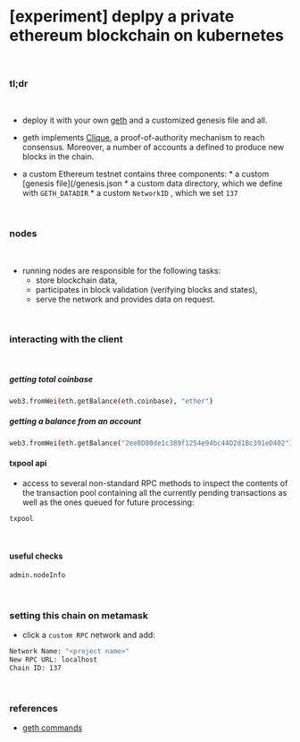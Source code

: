 # [experiment] deplpy a private ethereum blockchain on kubernetes

<br>

### tl;dr

<br>

* deploy it with your own [geth](https://geth.ethereum.org/) and a customized genesis file and all.

* geth implements [Clique](https://eips.ethereum.org/EIPS/eip-225#:~:text=Clique%20is%20a%20proof%2Dof,any%20client%20with%20minimal%20effort.), a proof-of-authority mechanism to reach consensus. Moreover, a number of accounts a defined to produce new blocks in the chain.

* a custom Ethereum testnet contains three components:
      * a custom [genesis file](/genesis.json
      * a custom data directory, which we define with `GETH_DATADIR`
      * a custom `NetworkID` , which we set `137`


<br>

### nodes

<br>

* running nodes are responsible for the following tasks:
     - store blockchain data,
     - participates in block validation (verifying blocks and states),
     - serve the network and provides data on request.


<br>


### interacting with the client

<br>


##### getting total coinbase

```bash
web3.fromWei(eth.getBalance(eth.coinbase), "ether")
```



##### getting a balance from an account

```bash
web3.fromWei(eth.getBalance("2ee8D80de1c389f1254e94bc44D2d1Bc391eD402"), "ether")
```


#### txpool api

* access to several non-standard RPC methods to inspect the contents of the transaction pool containing all the currently pending transactions as well as the ones queued for future processing:

```bash
txpool
```


<br>


#### useful checks

```bash
admin.nodeInfo
```


<br>


### setting this chain on metamask



* click a `custom RPC` network and add:

```bash
Network Name: "<project name>"
New RPC URL: localhost
Chain ID: 137
```

<br>


### references

* [geth commands](https://geth.ethereum.org/docs/interface/command-line-options)

